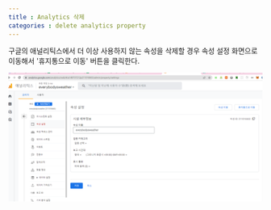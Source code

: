 ```yaml
---
title : Analytics 삭제
categories : delete analytics property
---
```



구글의 애널리틱스에서 더 이상 사용하지 않는 속성을 삭제할 경우 속성 설정 화면으로 이동해서 '휴지통으로 이동' 버튼을 클릭한다.


![구글 애널리틱스 속성 삭제](/assets/images/google/delete-analytics-property/01.png)







